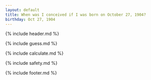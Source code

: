 ```yaml
---
layout: default
title: When was I conceived if I was born on October 27, 1904?
birthday: Oct 27, 1904
---
```


{% include header.md %}

{% include guess.md %}

{% include calculate.md %}

{% include safety.md %}

{% include footer.md %}



